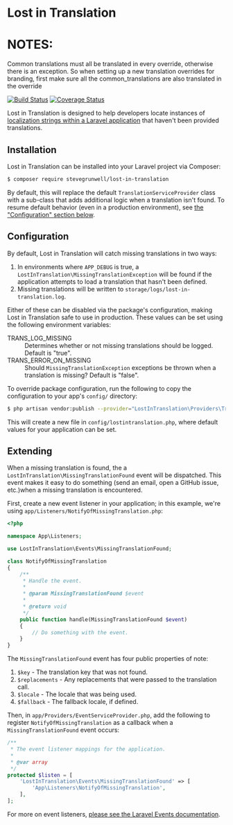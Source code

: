 # Lost in Translation


# NOTES:
Common translations must all be translated in every override, otherwise there is an exception.
So when setting up a new translation overrides for branding, first make sure all the common_translations are also translated in the override

[![Build Status](https://travis-ci.org/stevegrunwell/lost-in-translation.svg?branch=develop)](https://travis-ci.org/stevegrunwell/lost-in-translation)
[![Coverage Status](https://coveralls.io/repos/github/stevegrunwell/lost-in-translation/badge.svg?branch=develop)](https://coveralls.io/github/stevegrunwell/lost-in-translation?branch=develop)

Lost in Translation is designed to help developers locate instances of [localization strings within a Laravel application](https://laravel.com/docs/5.5/localization) that haven't been provided translations.


## Installation

Lost in Translation can be installed into your Laravel project via Composer:

```sh
$ composer require stevegrunwell/lost-in-translation
```

By default, this will replace the default `TranslationServiceProvider` class with a sub-class that adds additional logic when a translation isn't found. To resume default behavior (even in a production environment), see [the "Configuration" section below](#configuration).


## Configuration

By default, Lost in Translation will catch missing translations in two ways:

1. In environments where `APP_DEBUG` is true, a `LostInTranslation\MissingTranslationException` will be found if the application attempts to load a translation that hasn't been defined.
2. Missing translations will be written to `storage/logs/lost-in-translation.log`.

Either of these can be disabled via the package's configuration, making Lost in Translation safe to use in production. These values can be set using the following environment variables:

<dl>
    <dt>TRANS_LOG_MISSING</dt>
    <dd>Determines whether or not missing translations should be logged. Default is "true".</dd>
    <dt>TRANS_ERROR_ON_MISSING</dt>
    <dd>Should <code>MissingTranslationException</code> exceptions be thrown when a translation is missing? Default is "false".</dd>
</dl>

To override package configuration, run the following to copy the configuration to your app's `config/` directory:

```sh
$ php artisan vendor:publish --provider="LostInTranslation\Providers\TranslationServiceProvider"
```

This will create a new file in `config/lostintranslation.php`, where default values for your application can be set.

## Extending

When a missing translation is found, the a `LostInTranslation\MissingTranslationFound` event will be dispatched. This event makes it easy to do something (send an email, open a GitHub issue, etc.)when a missing translation is encountered.

First, create a new event listener in your application; in this example, we're using `app/Listeners/NotifyOfMissingTranslation.php`:

```php
<?php

namespace App\Listeners;

use LostInTranslation\Events\MissingTranslationFound;

class NotifyOfMissingTranslation
{
    /**
     * Handle the event.
     *
     * @param MissingTranslationFound $event
     *
     * @return void
     */
    public function handle(MissingTranslationFound $event)
    {
        // Do something with the event.
    }
}
```

The `MissingTranslationFound` event has four public properties of note:

1. `$key` - The translation key that was not found.
2. `$replacements` - Any replacements that were passed to the translation call.
3. `$locale` - The locale that was being used.
4. `$fallback` - The fallback locale, if defined.

Then, in `app/Providers/EventServiceProvider.php`, add the following to register `NotifyOfMissingTranslation` as a callback when a `MissingTranslationFound` event occurs:

```php
/**
 * The event listener mappings for the application.
 *
 * @var array
 */
protected $listen = [
    'LostInTranslation\Events\MissingTranslationFound' => [
        'App\Listeners\NotifyOfMissingTranslation',
    ],
];
```

For more on event listeners, [please see the Laravel Events documentation](https://laravel.com/docs/5.5/events).
